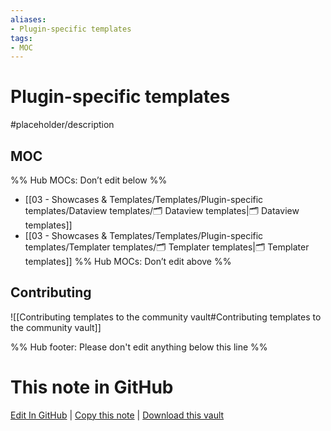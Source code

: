 ```yaml
---
aliases:
- Plugin-specific templates
tags: 
- MOC
---
```


# Plugin-specific templates

#placeholder/description 

## MOC

%% Hub MOCs: Don’t edit below  %%
-  [[03 - Showcases & Templates/Templates/Plugin-specific templates/Dataview templates/🗂️ Dataview templates|🗂️ Dataview templates]]
-  [[03 - Showcases & Templates/Templates/Plugin-specific templates/Templater templates/🗂️ Templater templates|🗂️ Templater templates]]
%% Hub MOCs: Don’t edit above  %%

## Contributing

![[Contributing templates to the community vault#Contributing templates to the community vault]]

%% Hub footer: Please don't edit anything below this line %%

# This note in GitHub

<span class="git-footer">[Edit In GitHub](https://github.dev/obsidian-community/obsidian-hub/blob/main/03%20-%20Showcases%20%26%20Templates/Templates/Plugin-specific%20templates/%F0%9F%97%82%EF%B8%8F%20Plugin-specific%20templates.md "git-hub-edit-note") | [Copy this note](https://raw.githubusercontent.com/obsidian-community/obsidian-hub/main/03%20-%20Showcases%20%26%20Templates/Templates/Plugin-specific%20templates/%F0%9F%97%82%EF%B8%8F%20Plugin-specific%20templates.md "git-hub-copy-note") | [Download this vault](https://github.com/obsidian-community/obsidian-hub/archive/refs/heads/main.zip "git-hub-download-vault") </span>
